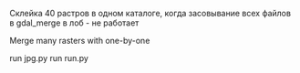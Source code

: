 Склейка 40 растров в одном каталоге, когда засовывание всех файлов в gdal_merge в лоб - не работает

Merge many rasters with one-by-one


run jpg.py
run run.py